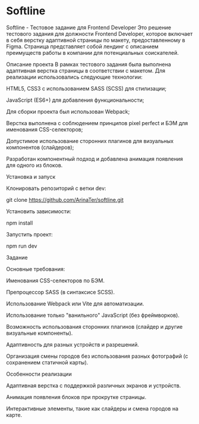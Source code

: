 # Softline

Softline - Тестовое задание для Frontend Developer
Это решение тестового задания для должности Frontend Developer, которое включает в себя верстку адаптивной страницы по макету, предоставленному в Figma. Страница представляет собой лендинг с описанием преимуществ работы в компании для потенциальных соискателей.

Описание проекта
В рамках тестового задания была выполнена адаптивная верстка страницы в соответствии с макетом. Для реализации использовались следующие технологии:

HTML5, CSS3 с использованием SASS (SCSS) для стилизации;

JavaScript (ES6+) для добавления функциональности;

Для сборки проекта был использован Webpack;

Верстка выполнена с соблюдением принципов pixel perfect и БЭМ для именования CSS-селекторов;

Допустимое использование сторонних плагинов для визуальных компонентов (слайдеров);

Разработан компонентный подход и добавлена анимация появления для одного из блоков.


Установка и запуск

  Клонировать репозиторий с ветки dev:
  
  git clone https://github.com/ArinaTer/softline.git
  

  Установить зависимости:

  npm install
  

  Запустить проект:

  npm run dev

  

Задание

Основные требования:

Именования CSS-селекторов по БЭМ.

Препроцессор SASS (в синтаксисе SCSS).

Использование Webpack или Vite для автоматизации.

Использование только "ванильного" JavaScript (без фреймворков).

Возможность использования сторонних плагинов (слайдер и другие визуальные компоненты).

Адаптивность для разных устройств и разрешений.

Организация смены городов без использования разных фотографий (с сохранением статичной карты).



Особенности реализации

Адаптивная верстка с поддержкой различных экранов и устройств.

Анимация появления блоков при прокрутке страницы.

Интерактивные элементы, такие как слайдеры и смена городов на карте.
